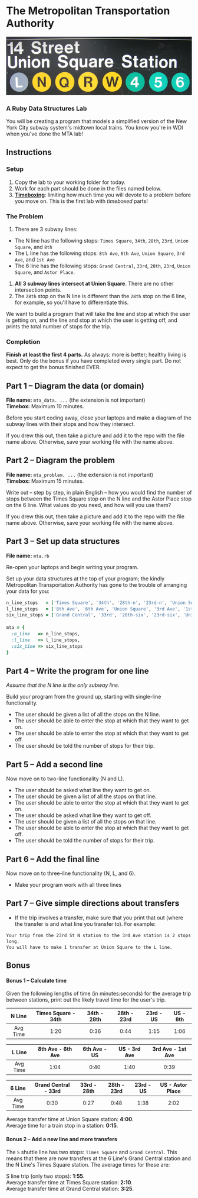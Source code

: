 # The Metropolitan Transportation Authority

![Union Square signage](assets/union-square.jpg)

### A Ruby Data Structures Lab

You will be creating a program that models a simplified version of the 
New York City subway system's midtown local trains. You know you're in 
WDI when you've done the MTA lab!

## Instructions

### Setup

1.  Copy the lab to your working folder for today.
1.  Work for each part should be done in the files named below.
1.  **[Timeboxing](http://en.wikipedia.org/wiki/Timeboxing)**: limiting 
    how much time you will devote to a problem before you move on. This 
    is the first lab with *timeboxed* parts!

### The Problem

1.  There are 3 subway lines:
  - The N line has the following stops: `Times Square`, `34th`, `28th`, 
    `23rd`, `Union Square`, and `8th`
  - The L line has the following stops: `8th Ave`, `6th Ave`, 
    `Union Square`, `3rd Ave`, and `1st Ave`
  - The 6 line has the following stops: `Grand Central`, `33rd`, `28th`,
    `23rd`, `Union Square`, and `Astor Place`.
1.  **All 3 subway lines intersect at Union Square**. There are no other 
    intersection points.
1.  The `28th` stop on the N line is different than the `28th` stop on 
    the 6 line, for example, so you'll have to differentiate this.

We want to build a program that will take the line and stop at which the
user is getting on, and the line and stop at which the user is getting 
off, and prints the total number of stops for the trip.

### Completion

**Finish at least the first 4 parts.** As always: more is better; 
healthy living is best. Only do the bonus if you have completed every 
single part. Do not expect to get the bonus finished EVER.

## Part 1 – Diagram the data (or domain)

**File name:** `mta_data. ...` (the extension is not important)   
**Timebox:** Maximum 10 minutes.

Before you start coding away, close your laptops and make a diagram of 
the subway lines with their stops and how they intersect.

If you drew this out, then take a picture and add it to the repo with 
the file name above. Otherwise, save your working file with the name 
above.

## Part 2 – Diagram the problem

**File name:** `mta_problem. ...` (the extension is not important)   
**Timebox:** Maximum 15 minutes.

Write out – step by step, in plain English – how you would 
find the number of stops between the Times Square stop on the N line and
the Astor Place stop on the 6 line. What values do you need, and how 
will you use them?

If you drew this out, then take a picture and add it to the repo with
the file name above. Otherwise, save your working file with the name 
above.
    
## Part 3 – Set up data structures

**File name:** `mta.rb`

Re-open your laptops and begin writing your program.

Set up your data structures at the top of your program; the kindly 
Metropolitan Transportation Authority has gone to the trouble of 
arranging your data for you:

```ruby
n_line_stops   = ['Times Square', '34th', '28th-n', '23rd-n', 'Union Square', '8th']
l_line_stops   = ['8th Ave', '6th Ave', 'Union Square', '3rd Ave', '1st Ave']
six_line_stops = ['Grand Central', '33rd', '28th-six', '23rd-six', 'Union Square', 'Astor Place']

mta = {
  :n_line   => n_line_stops,
  :l_line   => l_line_stops,
  :six_line => six_line_stops
}
```

## Part 4 – Write the program for one line

*Assume that the N line is the only subway line.*

Build your program from the ground up, starting with single-line 
functionality.

- The user should be given a list of all the stops on the N line.
- The user should be able to enter the stop at which that they want to 
  get on.
- The user should be able to enter the stop at which that they want to 
  get off.
- The user should be told the number of stops for their trip.

## Part 5 – Add a second line

Now move on to two-line functionality (N and L).

- The user should be asked what line they want to get on.
- The user should be given a list of all the stops on that line.
- The user should be able to enter the stop at which that they want to 
  get on.
- The user should be asked what line they want to get off.
- The user should be given a list of all the stops on that line.
- The user should be able to enter the stop at which that they want to 
  get off.
- The user should be told the number of stops for their trip.

## Part 6 – Add the final line

Now move on to three-line functionality (N, L, and 6).

- Make your program work with all three lines

## Part 7 – Give simple directions about transfers

- If the trip involves a transfer, make sure that you print that out 
  (where the transfer is and what line you transfer to). For example:

```
Your trip from the 23rd St N station to the 3rd Ave station is 2 stops long.
You will have to make 1 transfer at Union Square to the L line.
```

## Bonus

#### Bonus 1 – Calculate time

Given the following lengths of time (in minutes:seconds) for the average
trip between stations, print out the likely travel time for the user's
trip.

| **N Line** | Times Square - 34th | 34th - 28th | 28th - 23rd | 23rd - US | US - 8th |
|:----------:|:---:|:---:|:---:|:---:|:---:|
|  Avg Time  | 1:20 | 0:36 | 0:44 | 1:15 | 1:06 |

| **L Line** | 8th Ave - 6th Ave | 6th Ave - US | US - 3rd Ave | 3rd Ave - 1st Ave |
|:----------:|:---:|:---:|:---:|:---:|
|  Avg Time  | 1:04 | 0:40 | 1:40 | 0:39 |

| **6 Line** | Grand Central - 33rd | 33rd - 28th | 28th - 23rd | 23rd - US | US - Astor Place |
|:----------:|:---:|:---:|:---:|:---:|:---:|
|  Avg Time  | 0:30 | 0:27 | 0:48 | 1:38 | 2:02 |

Average transfer time at Union Square station: **4:00**.  
Average time for a train stop in a station: **0:15**.

#### Bonus 2 – Add a new line and more transfers

The `S` shuttle line has two stops: `Times Square` and `Grand Central`.
This means that there are now transfers at the 6 Line's Grand Central 
station and the N Line's Times Square station. The average times for 
these are:

S line trip (only two stops): **1:55**.   
Average transfer time at Times Square station: **2:10**.   
Average transfer time at Grand Central station: **3:25**.  
